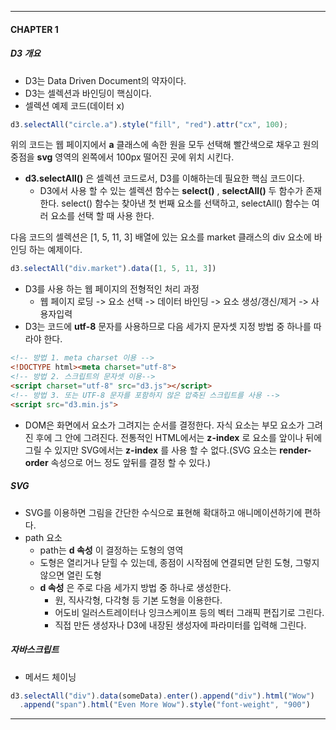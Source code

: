 ___
#### CHAPTER 1
##### D3 개요
+ D3는 Data Driven Document의 약자이다.
+ D3는 셀렉션과 바인딩이 핵심이다.
+ 셀렉션 예제 코드(데이터 x)
```javascript
d3.selectAll("circle.a").style("fill", "red").attr("cx", 100);
```
위의 코드는 웹 페이지에서 **a** 클래스에 속한 원을 모두 선택해 빨간색으로 채우고 원의 중점을 **svg** 영역의 왼쪽에서 100px 떨어진 곳에 위치 시킨다.
+ **d3.selectAll()** 은 셀렉션 코드로서, D3를 이해하는데 필요한 핵심 코드이다.
  - D3에서 사용 할 수 있는 셀렉션 함수는 **select()** , **selectAll()** 두 함수가 존재 한다. select() 함수는 찾아낸 첫 번째 요소를 선택하고, selectAll() 함수는 여러 요소를 선택 할 때 사용 한다.

다음 코드의 셀렉션은 [1, 5, 11, 3] 배열에 있는 요소를 market 클래스의 div 요소에 바인딩 하는 예제이다.
```javascript
d3.selectAll("div.market").data([1, 5, 11, 3])
```
+ D3를 사용 하는 웹 페이지의 전형적인 처리 과정
  - 웹 페이지 로딩 -> 요소 선택 -> 데이터 바인딩 -> 요소 생성/갱신/제거 -> 사용자입력
+ D3는 코드에 **utf-8** 문자를 사용하므로 다음 세가지 문자셋 지정 방법 중 하나를 따라야 한다.
```html
<!-- 방법 1. meta charset 이용 -->
<!DOCTYPE html><meta charset="utf-8">
<!-- 방법 2. 스크립트의 문자셋 이용-->
<script charset="utf-8" src="d3.js"></script>
<!-- 방법 3. 또는 UTF-8 문자를 포함하지 않은 압축된 스크립트를 사용 -->
<script src="d3.min.js">
```
+ DOM은 화면에서 요소가 그려지는 순서를 결정한다. 자식 요소는 부모 요소가 그려진 후에 그 안에 그려진다. 전통적인 HTML에서는 **z-index** 로 요소를 앞이나 뒤에 그릴 수 있지만 SVG에서는 **z-index** 를 사용 할 수 없다.(SVG 요소는 **render-order** 속성으로 어느 정도 앞뒤를 결정 할 수 있다.)
##### SVG
+ SVG를 이용하면 그림을 간단한 수식으로 표현해 확대하고 애니메이션하기에 편하다.
+ path 요소
  - path는 **d 속성** 이 결정하는 도형의 영역
  - 도형은 열리거나 닫힐 수 있는데, 종점이 시작점에 연결되면 닫힌 도형, 그렇지 않으면 열린 도형
  - **d 속성** 은 주로 다음 세가지 방법 중 하나로 생성한다.
    * 원, 직사각형, 다각형 등 기본 도형을 이용한다.
    * 어도비 일러스트레이터나 잉크스케이프 등의 벡터 그래픽 편집기로 그린다.
    * 직접 만든 생성자나 D3에 내장된 생성자에 파라미터를 입력해 그린다.
##### 자바스크립트
+ 메서드 체이닝
```javascript
d3.selectAll("div").data(someData).enter().append("div").html("Wow")
  .append("span").html("Even More Wow").style("font-weight", "900")
```
___
